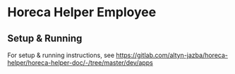 # Horeca Helper Employee

## Setup & Running
For setup & running instructions, see https://gitlab.com/altyn-jazba/horeca-helper/horeca-helper-doc/-/tree/master/dev/apps
